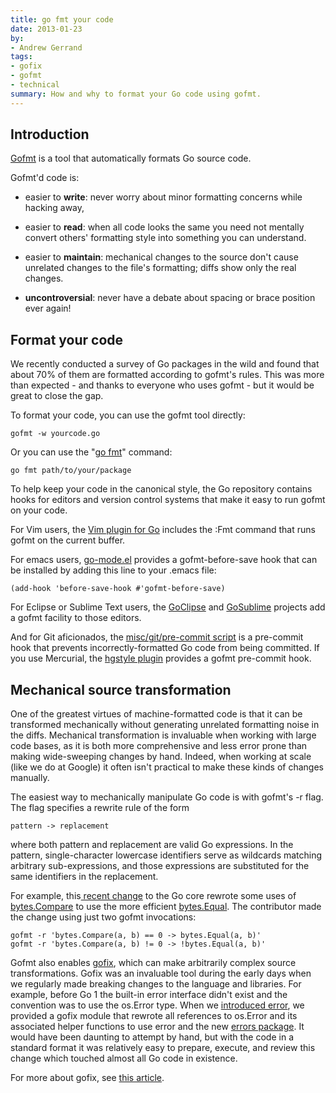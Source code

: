 ```yaml
---
title: go fmt your code
date: 2013-01-23
by:
- Andrew Gerrand
tags:
- gofix
- gofmt
- technical
summary: How and why to format your Go code using gofmt.
---
```


## Introduction

[Gofmt](/cmd/gofmt/) is a tool that automatically formats Go source code.

Gofmt'd code is:

  - easier to **write**: never worry about minor formatting concerns while hacking away,

  - easier to **read**: when all code looks the same you need not mentally convert
    others' formatting style into something you can understand.

  - easier to **maintain**: mechanical changes to the source don't cause unrelated
    changes to the file's formatting;
    diffs show only the real changes.

  - **uncontroversial**: never have a debate about spacing or brace position ever again!

## Format your code

We recently conducted a survey of Go packages in the wild and found that
about 70% of them are formatted according to gofmt's rules.
This was more than expected - and thanks to everyone who uses gofmt - but
it would be great to close the gap.

To format your code, you can use the gofmt tool directly:

	gofmt -w yourcode.go

Or you can use the "[go fmt](/cmd/go/#hdr-Gofmt__reformat__package_sources)" command:

	go fmt path/to/your/package

To help keep your code in the canonical style,
the Go repository contains hooks for editors and version control systems
that make it easy to run gofmt on your code.

For Vim users, the [Vim plugin for Go](https://github.com/fatih/vim-go)
includes the :Fmt command that runs gofmt on the current buffer.

For emacs users, [go-mode.el](https://github.com/dominikh/go-mode.el)
provides a gofmt-before-save hook that can be installed by adding this line
to your .emacs file:

	(add-hook 'before-save-hook #'gofmt-before-save)

For Eclipse or Sublime Text users, the [GoClipse](https://github.com/GoClipse/goclipse)
and [GoSublime](https://github.com/DisposaBoy/GoSublime) projects add
a gofmt facility to those editors.

And for Git aficionados, the [misc/git/pre-commit script](https://github.com/golang/go/blob/release-branch.go1.1/misc/git/pre-commit)
is a pre-commit hook that prevents incorrectly-formatted Go code from being committed.
If you use Mercurial, the [hgstyle plugin](https://bitbucket.org/fhs/hgstyle/overview)
provides a gofmt pre-commit hook.

## Mechanical source transformation

One of the greatest virtues of machine-formatted code is that it can be
transformed mechanically without generating unrelated formatting noise in the diffs.
Mechanical transformation is invaluable when working with large code bases,
as it is both more comprehensive and less error prone than making wide-sweeping changes by hand.
Indeed, when working at scale (like we do at Google) it often isn't practical
to make these kinds of changes manually.

The easiest way to mechanically manipulate Go code is with gofmt's -r flag.
The flag specifies a rewrite rule of the form

	pattern -> replacement

where both pattern and replacement are valid Go expressions.
In the pattern, single-character lowercase identifiers serve as wildcards
matching arbitrary sub-expressions,
and those expressions are substituted for the same identifiers in the replacement.

For example, this[ recent change](/cl/7038051) to the
Go core rewrote some uses of [bytes.Compare](/pkg/bytes/#Compare)
to use the more efficient [bytes.Equal](/pkg/bytes/#Equal).
The contributor made the change using just two gofmt invocations:

	gofmt -r 'bytes.Compare(a, b) == 0 -> bytes.Equal(a, b)'
	gofmt -r 'bytes.Compare(a, b) != 0 -> !bytes.Equal(a, b)'

Gofmt also enables [gofix](/cmd/fix/),
which can make arbitrarily complex source transformations.
Gofix was an invaluable tool during the early days when we regularly made
breaking changes to the language and libraries.
For example, before Go 1 the built-in error interface didn't exist and the
convention was to use the os.Error type.
When we [introduced error](/doc/go1.html#errors),
we provided a gofix module that rewrote all references to os.Error and its
associated helper functions to use error and the new [errors package](/pkg/errors/).
It would have been daunting to attempt by hand,
but with the code in a standard format it was relatively easy to prepare,
execute, and review this change which touched almost all Go code in existence.

For more about gofix, see [this article](/blog/introducing-gofix).
